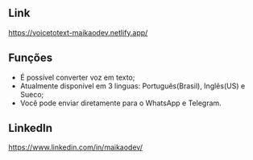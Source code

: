 ## Link 

https://voicetotext-maikaodev.netlify.app/

## Funções

- É possível converter voz em texto;
- Atualmente disponível em 3 linguas: Português(Brasil), Inglês(US) e Sueco;
- Você pode enviar diretamente para o WhatsApp e Telegram.

## LinkedIn

https://www.linkedin.com/in/maikaodev/
